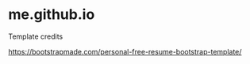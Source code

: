 # me.github.io
Template credits 

https://bootstrapmade.com/personal-free-resume-bootstrap-template/
